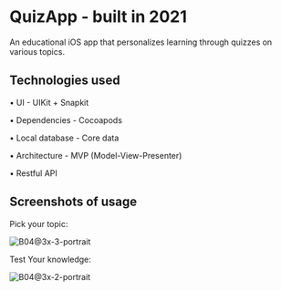 # QuizApp - built in 2021

 An educational iOS app that personalizes learning through quizzes on various topics.

 ## Technologies used
• UI - UIKit + Snapkit

• Dependencies - Cocoapods

• Local database - Core data

• Architecture - MVP (Model-View-Presenter)

• Restful API

## Screenshots of usage

Pick your topic:

![B04@3x-3-portrait](https://github.com/amarkotic/iOS-Vjestina-QuizApp/assets/40775323/17ac833f-ca0b-4cbe-8abd-3b89e17a0f93)


Test Your knowledge:


![B04@3x-2-portrait](https://github.com/amarkotic/iOS-Vjestina-QuizApp/assets/40775323/6e48336c-8159-4eb4-bb7f-125606c0839e)


